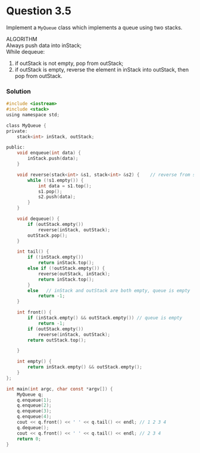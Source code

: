 # Question 3.5
Implement a `MyQueue` class which implements a queue using two stacks.


ALGORITHM<br />
Always push data into inStack;<br />
While dequeue:<br />
1. if outStack is not empty, pop from outStack;
2. if outStack is empty, reverse the element in inStack into
      outStack, then pop from outStack.

### Solution
``` c
#include <iostream>
#include <stack>
using namespace std;

class MyQueue {
private:
	stack<int> inStack, outStack;

public:
	void enqueue(int data) {
		inStack.push(data);
	}

	void reverse(stack<int> &s1, stack<int> &s2) {    // reverse from s1 to s2
		while (!s1.empty()) {
			int data = s1.top();
			s1.pop();
			s2.push(data);
		}
	}

	void dequeue() {
		if (outStack.empty())
			reverse(inStack, outStack);
		outStack.pop();
	}

	int tail() {
		if (!inStack.empty())
			return inStack.top();
		else if (!outStack.empty()) {
			reverse(outStack, inStack);
			return inStack.top();
		}
		else   // inStack and outStack are both empty, queue is empty
			return -1;
	}

	int front() {
		if (inStack.empty() && outStack.empty()) // queue is empty
			return -1;
		if (outStack.empty())
			reverse(inStack, outStack);
		return outStack.top();

	}

	int empty() {
		return inStack.empty() && outStack.empty();
	}
};

int main(int argc, char const *argv[]) {
	MyQueue q;
	q.enqueue(1);
	q.enqueue(2);
	q.enqueue(3);
	q.enqueue(4);
	cout << q.front() << ' ' << q.tail() << endl; // 1 2 3 4
	q.dequeue();
	cout << q.front() << ' ' << q.tail() << endl; // 2 3 4
	return 0;
}
```
<div id="disqus_thread"></div>
<script type="text/javascript">
    var disqus_shortname = 'algorithm-book';
    (function() {
        var dsq = document.createElement('script'); dsq.type = 'text/javascript'; dsq.async = true;
        dsq.src = '//' + disqus_shortname + '.disqus.com/embed.js';
        (document.getElementsByTagName('head')[0] || document.getElementsByTagName('body')[0]).appendChild(dsq);
    })();
</script>
